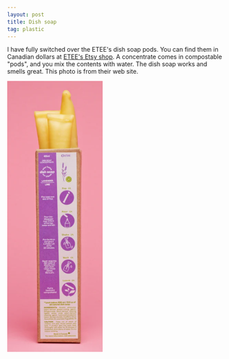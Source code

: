 ```yaml
---
layout: post
title: Dish soap
tag: plastic
---
```


I have fully switched over the ETEE's dish soap pods. You can find them in Canadian dollars at [ETEE's Etsy shop](https://www.etsy.com/ca/shop/ETEEShop). A concentrate comes in compostable "pods", and you mix the contents with water. The dish soap works and smells great. This photo is from their web site.

![ETEE dish soap](../images/dish-soap.PNG)

